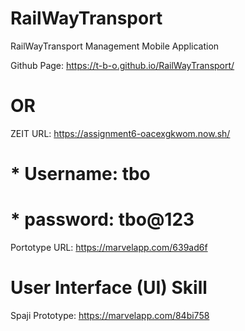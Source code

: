 # RailWayTransport
RailWayTransport Management Mobile Application

Github Page: https://t-b-o.github.io/RailWayTransport/      

#                        OR

ZEIT URL: https://assignment6-oacexgkwom.now.sh/


# * Username: tbo

# * password: tbo@123


Portotype URL: https://marvelapp.com/639ad6f



# User Interface (UI) Skill

Spaji Prototype: https://marvelapp.com/84bi758


